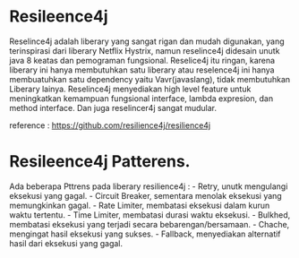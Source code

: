 # Resileence4j
Reselince4j adalah liberary yang sangat rigan dan mudah digunakan, yang terinspirasi dari liberary Netflix Hystrix, namun reselince4j didesain unutk java 8 keatas dan pemograman fungsional.
Reselice4j itu ringan, karena liberary ini hanya membutuhkan satu liberary atau reselence4j ini hanya membuatuhkan satu dependency yaitu Vavr(javaslang), tidak membutuhkan Liberary lainya.
Reselince4j menyediakan high level feature untuk meningkatkan kemampuan fungsional interface, lambda expresion, dan method interface. Dan juga reselincer4j sangat mudular.

reference : https://github.com/resilience4j/resilience4j

# Resileence4j Patterens.
Ada beberapa Pttrens pada liberary resilience4j :
    - Retry, unutk mengulangi eksekusi yang gagal.
    - Circuit Breaker, sementara menolak eksekusi yang memungkinkan gagal.
    - Rate Limiter, membatasi eksekusi dalam kurun waktu tertentu.
    - Time Limiter, membatasi durasi waktu eksekusi.
    - Bulkhed, membatasi eksekusi yang terjadi secara bebarengan/bersamaan.
    - Chache, mengingat hasil eksekusi yang sukses.
    - Fallback, menyediakan alternatif hasil dari eksekusi yang gagal.


